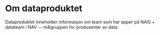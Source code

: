 # Om dataproduktet
Dataproduktet inneholder informasjon om team som har apper på NAIS + datateam i NAV -- målgruppen for produsenter av data.